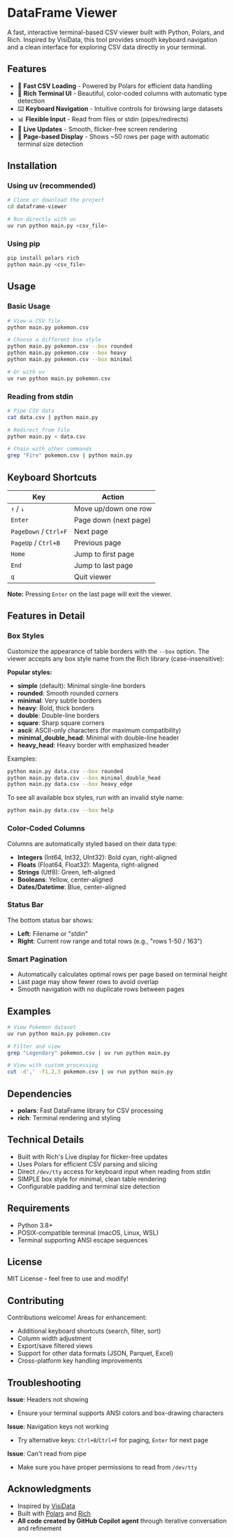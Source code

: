# DataFrame Viewer

A fast, interactive terminal-based CSV viewer built with Python, Polars, and Rich. Inspired by VisiData, this tool provides smooth keyboard navigation and a clean interface for exploring CSV data directly in your terminal.

## Features

- 🚀 **Fast CSV Loading** - Powered by Polars for efficient data handling
- 🎨 **Rich Terminal UI** - Beautiful, color-coded columns with automatic type detection
- ⌨️ **Keyboard Navigation** - Intuitive controls for browsing large datasets
- 📊 **Flexible Input** - Read from files or stdin (pipes/redirects)
- 🔄 **Live Updates** - Smooth, flicker-free screen rendering
- 📄 **Page-based Display** - Shows ~50 rows per page with automatic terminal size detection

## Installation

### Using uv (recommended)

```bash
# Clone or download the project
cd dataframe-viewer

# Run directly with uv
uv run python main.py <csv_file>
```

### Using pip

```bash
pip install polars rich
python main.py <csv_file>
```

## Usage

### Basic Usage

```bash
# View a CSV file
python main.py pokemon.csv

# Choose a different box style
python main.py pokemon.csv --box rounded
python main.py pokemon.csv --box heavy
python main.py pokemon.csv --box minimal

# Or with uv
uv run python main.py pokemon.csv
```

### Reading from stdin

```bash
# Pipe CSV data
cat data.csv | python main.py

# Redirect from file
python main.py < data.csv

# Chain with other commands
grep "Fire" pokemon.csv | python main.py
```

## Keyboard Shortcuts

| Key | Action |
|-----|--------|
| `↑` / `↓` | Move up/down one row |
| `Enter` | Page down (next page) |
| `PageDown` / `Ctrl+F` | Next page |
| `PageUp` / `Ctrl+B` | Previous page |
| `Home` | Jump to first page |
| `End` | Jump to last page |
| `q` | Quit viewer |

**Note:** Pressing `Enter` on the last page will exit the viewer.

## Features in Detail

### Box Styles

Customize the appearance of table borders with the `--box` option. The viewer accepts any box style name from the Rich library (case-insensitive):

**Popular styles:**
- **simple** (default): Minimal single-line borders
- **rounded**: Smooth rounded corners
- **minimal**: Very subtle borders
- **heavy**: Bold, thick borders
- **double**: Double-line borders
- **square**: Sharp square corners
- **ascii**: ASCII-only characters (for maximum compatibility)
- **minimal_double_head**: Minimal with double-line header
- **heavy_head**: Heavy border with emphasized header

Examples:
```bash
python main.py data.csv --box rounded
python main.py data.csv --box minimal_double_head
python main.py data.csv --box heavy_edge
```

To see all available box styles, run with an invalid style name:
```bash
python main.py data.csv --box help
```

### Color-Coded Columns

Columns are automatically styled based on their data type:
- **Integers** (Int64, Int32, UInt32): Bold cyan, right-aligned
- **Floats** (Float64, Float32): Magenta, right-aligned
- **Strings** (Utf8): Green, left-aligned
- **Booleans**: Yellow, center-aligned
- **Dates/Datetime**: Blue, center-aligned

### Status Bar

The bottom status bar shows:
- **Left**: Filename or "stdin"
- **Right**: Current row range and total rows (e.g., "rows 1-50 / 163")

### Smart Pagination

- Automatically calculates optimal rows per page based on terminal height
- Last page may show fewer rows to avoid overlap
- Smooth navigation with no duplicate rows between pages

## Examples

```bash
# View Pokemon dataset
uv run python main.py pokemon.csv

# Filter and view
grep "Legendary" pokemon.csv | uv run python main.py

# View with custom processing
cut -d',' -f1,2,3 pokemon.csv | uv run python main.py
```

## Dependencies

- **polars**: Fast DataFrame library for CSV processing
- **rich**: Terminal rendering and styling

## Technical Details

- Built with Rich's Live display for flicker-free updates
- Uses Polars for efficient CSV parsing and slicing
- Direct `/dev/tty` access for keyboard input when reading from stdin
- SIMPLE box style for minimal, clean table rendering
- Configurable padding and terminal size detection

## Requirements

- Python 3.8+
- POSIX-compatible terminal (macOS, Linux, WSL)
- Terminal supporting ANSI escape sequences

## License

MIT License - feel free to use and modify!

## Contributing

Contributions welcome! Areas for enhancement:
- Additional keyboard shortcuts (search, filter, sort)
- Column width adjustment
- Export/save filtered views
- Support for other data formats (JSON, Parquet, Excel)
- Cross-platform key handling improvements

## Troubleshooting

**Issue**: Headers not showing
- Ensure your terminal supports ANSI colors and box-drawing characters

**Issue**: Navigation keys not working
- Try alternative keys: `Ctrl+B`/`Ctrl+F` for paging, `Enter` for next page

**Issue**: Can't read from pipe
- Make sure you have proper permissions to read from `/dev/tty`

## Acknowledgments

- Inspired by [VisiData](https://visidata.org/)
- Built with [Polars](https://www.pola.rs/) and [Rich](https://rich.readthedocs.io/)
- **All code created by GitHub Copilot agent** through iterative conversation and refinement
